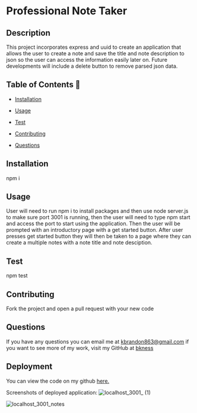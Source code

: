 # Professional Note Taker 


## Description 
This project incorporates express and uuid to create an application that allows the user to create a note and save the title and note description to json so the user can access the information easily later on. Future developments will include a delete button to remove parsed json data.

## Table of Contents 📝

- [Installation](#installation)
- [Usage](#usage)
- [Test](#test)
- [Contributing](#contributing)

- [Questions](#questions-📝)

## Installation 
npm i

## Usage
User will need to run npm i to install packages and then use node server.js to make sure port 3001 is running, then the user will need to type npm start and access the port to start using the application. Then the user will be prompted with an introductory page with a get started button. After user presses get started button they will then be taken to a page where they can create a multiple notes with a note title and note desciption.

## Test 
npm test

## Contributing
Fork the project and open a pull request with your new code



## Questions
If you have any questions you can email me at kbrandon863@gmail.com if you want to see more of my work, visit my GitHub at [bkness](https://github.com/bkness)

## Deployment 
You can view the code on my github [here.](https://github.com/bkness/professional-note-take)

Screenshots of deployed application:
![localhost_3001_ (1)](https://github.com/bkness/professional-note-take/assets/123907755/462b93ba-44c6-4861-9e00-dcd5bf825a2d)

![localhost_3001_notes](https://github.com/bkness/professional-note-take/assets/123907755/d14bd55a-bb57-4363-a6a0-1e0a76b56604)
